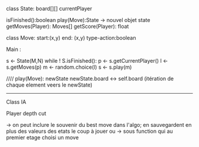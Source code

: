class State:
  board[][]
  currentPlayer

  isFinished():boolean
  play(Move):State -> nouvel objet state
  getMoves(Player): Moves[]
  getScore(Player): float




class Move:
  start:(x,y)
  end: (x,y)
  type-action:boolean



Main :

s <- State(M,N)
while ! S.isFinished():
  p <- s.getCurrentPlayer()
  l <- s.getMoves(p)
  m <- random.choice(l)
  s <- s.play(m)

////
play(Move):
  newState
  newState.board <-> self.board (itération de chaque element veers le newState)

-----------------------------------------------------------------------------------
Class IA

Player
depth
cut

-> on peut inclure le souvenir du best move dans l'algo; en sauvegardent en plus des valeurs des etats le coup à jouer
ou
-> sous function qui au premier etage choisi un move
